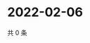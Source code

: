 # 2022-02-06

共 0 条

<!-- BEGIN WEIBO -->
<!-- 最后更新时间 Sun Feb 06 2022 15:09:08 GMT+0800 (China Standard Time) -->

<!-- END WEIBO -->
